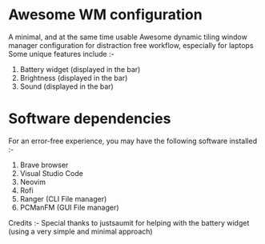 # Awesome WM configuration

A minimal, and at the same time usable Awesome dynamic tiling window manager configuration for distraction free workflow, especially for laptops
Some unique features include :-

1. Battery widget (displayed in the bar)
2. Brightness     (displayed in the bar)
3. Sound          (displayed in the bar)

# Software dependencies
For an error-free experience, you may have the following software installed :-
1. Brave browser
2. Visual Studio Code
3. Neovim
4. Rofi
5. Ranger (CLI File manager)
6. PCManFM (GUI File manager)

Credits :-
Special thanks to justsaumit for helping with the battery widget (using a very simple and minimal approach)

